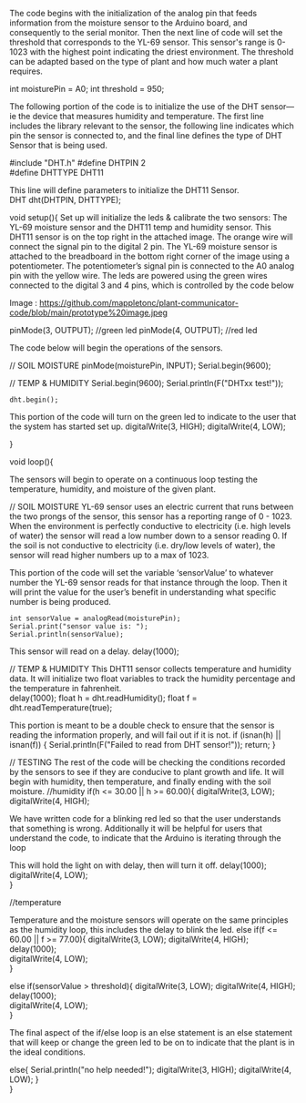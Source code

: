 The code begins with the initialization of the analog pin that feeds information from the moisture sensor to the Arduino board, and consequently to the serial monitor.  Then the next line of code will set the threshold that corresponds to the YL-69 sensor. This sensor's range is 0-1023 with the highest point indicating the driest environment. The threshold can be adapted based on the type of plant and how much water a plant requires.  

int moisturePin = A0; 
int threshold = 950;


The following portion of the code is to initialize the use of the DHT sensor—ie the device that measures humidity and temperature. The first line includes the library relevant to the sensor, the following line indicates which pin the sensor is connected to, and the final line defines the type of DHT Sensor that is being used. 


#include "DHT.h"
#define DHTPIN 2  
#define DHTTYPE DHT11 

This line will define parameters to initialize the DHT11 Sensor.  
DHT dht(DHTPIN, DHTTYPE);


void setup(){
Set up will initialize the leds & calibrate the two sensors: The YL-69 moisture sensor and the DHT11 temp and humidity sensor. This DHT11 sensor is on the top right in the attached image. The orange wire will connect the signal pin to the digital 2 pin.  The YL-69 moisture sensor is attached to the breadboard in the bottom right corner of the image using a potentiometer. The potentiometer’s signal pin is connected to the A0 analog pin with the yellow wire.
The leds are powered using the green wires connected to the digital 3 and 4 pins, which is controlled by the code below

Image : https://github.com/mappletonc/plant-communicator-code/blob/main/prototype%20image.jpeg

pinMode(3, OUTPUT); //green led
pinMode(4, OUTPUT); //red led

The code below will begin the operations of the sensors.

// SOIL MOISTURE
    pinMode(moisturePin, INPUT);
    Serial.begin(9600);

// TEMP & HUMIDITY
    Serial.begin(9600);
    Serial.println(F("DHTxx test!"));

    dht.begin();

This portion of the code will turn on the green led to indicate to the user that the system has started set up.
    digitalWrite(3, HIGH);
    digitalWrite(4, LOW);
  
}


void loop(){

The sensors will begin to operate on a continuous loop testing the temperature, humidity, and moisture of the given plant. 

// SOIL MOISTURE
YL-69 sensor uses an electric current that runs between the two prongs of the sensor, this sensor has a reporting range of 0 - 1023. 
When the environment is perfectly conductive to electricity (i.e. high levels of water) the sensor will read a low number down to a sensor reading 0.
If the soil is not conductive to electricity (i.e. dry/low levels of water), the sensor will read higher numbers up to a max of 1023. 

This portion of the code will set the variable ‘sensorValue’ to whatever number the YL-69 sensor reads for that instance through the loop. Then it will print the value for the user’s benefit in understanding what specific number is being produced. 
 
    int sensorValue = analogRead(moisturePin); 
    Serial.print("sensor value is: ");
    Serial.println(sensorValue);
 
This sensor will read on a delay. 
    delay(1000);
   


// TEMP & HUMIDITY
This DHT11 sensor collects temperature and humidity data. It will initialize two float variables to track the humidity percentage and the temperature in fahrenheit.   
    delay(1000);
    float h = dht.readHumidity();
    float f = dht.readTemperature(true);

This portion is meant to be a double check to ensure that the sensor is reading the information properly, and will fail out if it is not. 
    if (isnan(h) || isnan(f)) {
    Serial.println(F("Failed to read from DHT sensor!"));
    return;
  }

    

// TESTING
The rest of the code will be checking the conditions recorded by the sensors to see if they are conducive to plant growth and life. It will begin with humidity, then temperature, and finally ending with the soil moisture. 
//humidity 
  if(h <= 30.00 || h >= 60.00){
      digitalWrite(3, LOW);
    digitalWrite(4, HIGH);
      
We have written code for a blinking red led so that the user understands that something is wrong. Additionally it will be helpful for users that understand the code, to indicate that the Arduino is iterating through the loop

This will hold the light on with delay, then will turn it off. 
    delay(1000);                     
    digitalWrite(4, LOW);  
    }

//temperature
 
Temperature and the moisture sensors will operate on the same principles as the humidity loop, this includes the delay to blink the led. 
  else if(f <= 60.00 || f >= 77.00){
       digitalWrite(3, LOW);
    digitalWrite(4, HIGH);
    delay(1000);                     
    digitalWrite(4, LOW);  
  }

  else if(sensorValue > threshold){
     digitalWrite(3, LOW);
    digitalWrite(4, HIGH);
    delay(1000);                     
    digitalWrite(4, LOW);  
  }

The final aspect of the if/else loop is an else statement is an else statement that will keep or change the green led to be on to indicate that the plant is in the ideal conditions. 

  else{
    Serial.println("no help needed!");
    digitalWrite(3, HIGH);
    digitalWrite(4, LOW);
  }  
}
